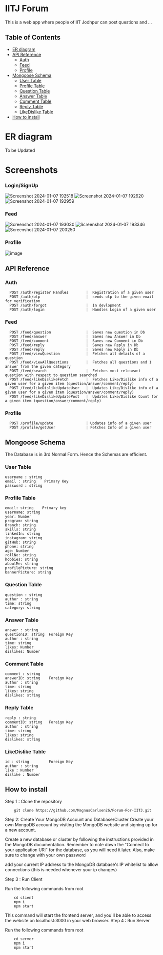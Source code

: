 # IITJ Forum

This is a web app where people of IIT Jodhpur can post questions and ...

## Table of Contents

- [ER diagram](#er-diagram)
- [API Reference](#api-reference)
  - [Auth](#auth)
  - [Feed](#feed)
  - [Profile](#profile)
- [Mongoose Schema](#mongoose-schema)
  - [User Table](#user-table)
  - [Profile Table](#profile-table)
  - [Question Table](#question-table)
  - [Answer Table](#answer-table)
  - [Comment Table](#comment-table)
  - [Reply Table](#reply-table)
  - [LikeDislike Table](#likedislike-table)
- [How to install](#how-to-install)

# ER diagram

To be Updated

# Screenshots
### Login/SignUp
![Screenshot 2024-01-07 192518](https://github.com/MagnusCarlsen26/Forum-For-IITJ/assets/102711133/104fada9-4162-490e-9275-ac2da701280c)
![Screenshot 2024-01-07 192920](https://github.com/MagnusCarlsen26/Forum-For-IITJ/assets/102711133/864c840a-9a82-4255-badf-e3fc28c729cd)
![Screenshot 2024-01-07 192959](https://github.com/MagnusCarlsen26/Forum-For-IITJ/assets/102711133/f125aa62-a9e5-4d24-98ef-d692c2efe2db)

### Feed
![Screenshot 2024-01-07 193030](https://github.com/MagnusCarlsen26/Forum-For-IITJ/assets/102711133/d6f80614-3308-418f-961a-9171a44c24e5)
![Screenshot 2024-01-07 193346](https://github.com/MagnusCarlsen26/Forum-For-IITJ/assets/102711133/7c9e8867-31d2-4778-bc54-c93d713efac8)
![Screenshot 2024-01-07 200250](https://github.com/MagnusCarlsen26/Forum-For-IITJ/assets/102711133/31bb4b0f-7f68-436f-8503-2973af60427f)

### Profile
![image](https://github.com/MagnusCarlsen26/Forum-For-IITJ/assets/102711133/814cf04c-d935-4920-886e-f654f091cf64)

## API Reference

### Auth
```http
  POST /auth/register Handles        |  Registration of a given user
  POST /auth/otp                     |  sends otp to the given email for verification
  POST /auth/forgot                  |  In devlopment
  POST /auth/login                   |  Handles Login of a given user
```
### Feed
```http
  POST /feed/question                |  Saves new question in Db
  POST /feed/answer                  |  Saves new Answer in Db
  POST /feed/comment                 |  Saves new Comment in Db
  POST /feed/reply                   |  Saves new Reply in Db
  POST /feed/reply                   |  Saves new Reply in Db
  POST /feed/viewQuestion            |  Fetches all details of a question
  POST /feed/viewAllQuestions        |  Fetches all questions and 1 answer from the given category
  POST /feed/search                  |  Fetches most releavant question with respect to question searched
  POST /feed/likeDislikeFetch        |  Fetches Like/Dislike info of a given user for a given item (question/answer/comment/reply)
  POST /feed/likeDislikeUpdateUser   |  Updates Like/Dislike info of a given user for a given item (question/answer/comment/reply)
  POST /feed/likeDislikeUpdatePost   |  Updates Like/Dislike Count for a given item (question/answer/comment/reply)
```
### Profile
```http
  POST /profile/update               | Updates info of a given user
  POST /profile/getUser              | Fetches Info of a given user
```

## Mongoose Schema

The Database is in 3rd Normal Form. Hence the Schemas are efficient.

### User Table 
    username : string
    email : string    Primary Key
    password : string
### Profile Table
    email: string    Primary key
    username: string 
    year: Number
    program: string 
    Branch: string
    skills: string   
    linkedIn: string
    instagram: string    
    gitHub: string
    phone: string
    age: Number 
    rollNo: string
    hobbies: string
    aboutMe: string
    profilePicture: string
    bannerPicture: string
### Question Table
    question : string 
    author : string
    time: string
    category: string
### Answer Table
    answer : string
    questionID: string  Foreign Key
    author : string
    time: string
    likes: Number
    dislikes: Number
### Comment Table
    comment : string
    answerID: string    Foreign Key
    author : string
    time: string
    likes: string
    dislikes: string 
### Reply Table
    reply : string
    commentID: string   Foreign Key
    author : string
    time: string
    likes: string
    dislikes: string
### LikeDislike Table
    id : string         Foreign Key
    author : string                 
    like : Number
    dislike : Number
## How to install

Step 1 : Clone the repository

```http
    git clone https://github.com/MagnusCarlsen26/Forum-For-IITJ.git
```
Step 2: Create Your MongoDB Account and Database/Cluster
Create your own MongoDB account by visiting the MongoDB website and signing up for a new account.

Create a new database or cluster by following the instructions provided in the MongoDB documentation. Remember to note down the "Connect to your application URI" for the database, as you will need it later. Also, make sure to change <password> with your own password

add your current IP address to the MongoDB database's IP whitelist to allow connections (this is needed whenever your ip changes)

Step 3 : Run Client

Run the following commands from root
```http
    cd client
    npm i
    npm start
```
This command will start the frontend server, and you'll be able to access the website on localhost:3000 in your web browser.
Step 4 : Run Server

Run the following commands from root
```http
    cd server
    npm i
    npm start
```

